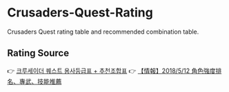 # Crusaders-Quest-Rating
Crusaders Quest rating table and recommended combination table.

## Rating Source 
👉 [크루세이더 퀘스트 용사등급표 + 추천조합표](http://pitc.tistory.com/163)
👉 [【情報】2018/5/12 角色強度排名、專武、技能推薦](https://forum.gamer.com.tw/C.php?bsn=27586&snA=20479&tnum=77&subbsn=3)
